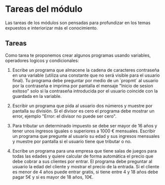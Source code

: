 # Tareas del módulo

Las tareas de los módulos son pensadas para profundizar en los temas expuestos e interiorizar más el conocimiento. 

## Tareas

Como tarea te proponemos crear algunos programas usando variables, operadores logicos y condicionales:

1. Escribe un programa que almacene la cadena de caracteres contraseña en una variable (utiliza una constante que no será visible para el usuario final). Tu programa debe preguntar por medio de un ´propmt´ al usuario por la contraseña e imprima por pantalla  el mensaje "Inicio de sesion exitoso" solo si la contraseña introducida por el usuario coincide con la guardada en la variable.

2. Escribir un programa que pida al usuario dos números y muestre por pantalla su división. Si el divisor es cero el programa debe mostrar un error, ejemplo "Error: el divisor no puede ser cero".

3. Para tributar un determinado impuesto se debe ser mayor de 16 años y tener unos ingresos iguales o superiores a 1000 € mensuales. Escribir un programa que pregunte al usuario su edad y sus ingresos mensuales y muestre por pantalla si el usuario tiene que tributar o no.

4. Escribe un programa para una empresa que tiene salas de juegos para todas las edades y quiere calcular de forma automática el precio que debe cobrar a sus clientes por entrar. El programa debe preguntar al usuario la edad del cliente y mostrar el precio de la entrada. Si el cliente es menor de 4 años puede entrar gratis, si tiene entre 4 y 18 años debe pagar 5€ y si es mayor de 18 años, 10€.


